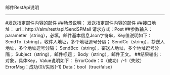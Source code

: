 邮件RestApi说明

----------

#发送指定邮件内容的邮件
##场景说明：
	发送指定邮件内容的邮件
##接口地址：
	url：http://<server>/alm/rest/api/SendSPMail
	请求方式：Post
##参数输入：
	parameter（string），必填，邮件基本信息Json字符串，Key值说明如下：
		SendTo（string），收件人地址，多个地址逗号分隔；
		SendCc（string），抄送人地址，多个地址逗号分隔；
		SendBcc（string），密送人地址，多个地址逗号分隔；
		Subject（string），邮件标题；
		Body（string），邮件正文。
##结果输出：
	对象，具体Key，Value说明如下：
	ErrorCode：0（成功）/-1（失败）
	ErrorMsg：成功(0)/失败(-1)
	Data：bool（true/false）
